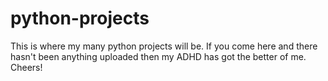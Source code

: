 # python-projects
This is where my many python projects will be. If you come here and there hasn't been anything uploaded then my ADHD has got the better of me. Cheers!
